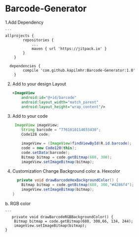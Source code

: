 # Barcode-Generator
1.Add Dependency

	```
	allprojects {
			repositories {
				...
				maven { url 'https://jitpack.io' }
			}
		}

	  dependencies {
			compile 'com.github.kapilmhr:Barcode-Generator:1.0'
		}

2. Add to your design Layout
	```xml
    <ImageView
        android:id="@+id/barcode"
        android:layout_width="match_parent"
        android:layout_height="wrap_content"/>

3. Add to your code
	```java
	 ImageView imageView;
	    String barcode = "7761010114033430";
	    Code128 code;

        imageView = (ImageView)findViewById(R.id.barcode);
        code = new Code128(this);
        code.setData(barcode);
        Bitmap bitmap = code.getBitmap(680, 300);
        imageView.setImageBitmap(bitmap);

4. Customization
Change Background color
  a. Hexcolor
  
  
  	```java
      private void drawBarcodeHexBackgroundColor() {
        Bitmap bitmap = code.getBitmap(680, 300,"#4286f4");
        imageView.setImageBitmap(bitmap);
    }

  b. RGB color
  
  	```
       private void drawBarcodeRGBBackgroundColor() {
        Bitmap bitmap = code.getBitmap(680, 300,66, 134, 244);
        imageView.setImageBitmap(bitmap);
    }

